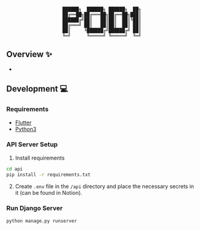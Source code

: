 <div align='center'>

```
██████╗  ██████╗ ██████╗  ██╗
██╔══██╗██╔═══██╗██╔══██╗███║
██████╔╝██║   ██║██║  ██║╚██║
██╔═══╝ ██║   ██║██║  ██║ ██║
██║     ╚██████╔╝██████╔╝ ██║
╚═╝      ╚═════╝ ╚═════╝  ╚═╝
```

</div>

## Overview :sparkles:
- 

## Development :computer:

### Requirements
- [Flutter](https://docs.flutter.dev/get-started/install)
- [Python3](https://www.python.org/downloads/)

### API Server Setup
1. Install requirements
```sh
cd api
pip install -r requirements.txt
```

2. Create `.env` file in the `/api` directory and place the necessary secrets in it (can be found in Notion).

### Run Django Server
```sh
python manage.py runserver
```